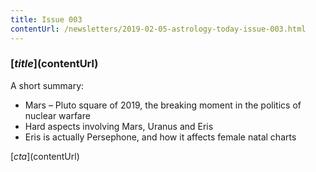```yaml
---
title: Issue 003
contentUrl: /newsletters/2019-02-05-astrology-today-issue-003.html
---
```


### [$title]($contentUrl)

A short summary:

* Mars – Pluto square of 2019, the breaking moment in the politics of nuclear warfare
* Hard aspects involving Mars, Uranus and Eris
* Eris is actually Persephone, and how it affects female natal charts

[$cta]($contentUrl)